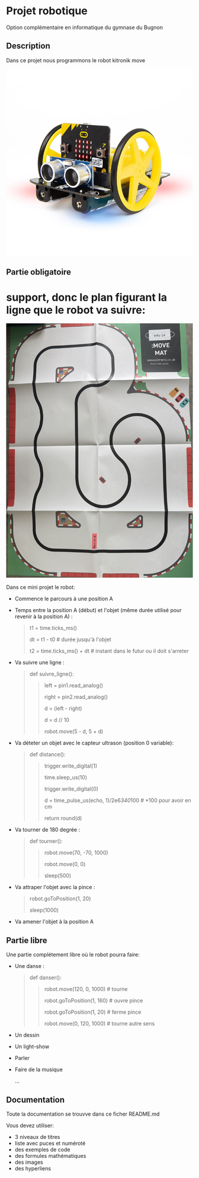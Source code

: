 # Projet robotique

Option complémentaire en informatique du gymnase du Bugnon

## Description

Dans ce projet nous programmons le robot kitronik move

![Kitronikmove](images/robot.jpg)

## Partie obligatoire
# support, donc le plan figurant la ligne que le robot va suivre:
![Kitronikmove](images/plan.jpg)

Dans ce mini projet le robot:

- Commence le parcours à une position A
- Temps entre la position A (début) et l'objet (même durée utilisé pour revenir à la position A) :
    >t1 = time.ticks_ms()
    >
    >dt = t1 - t0 # durée jusqu'à l'objet
    >
    >t2 = time.ticks_ms() + dt   # instant dans le futur ou il doit s'arreter
    >
  
- Va suivre une ligne :
  >def suivre_ligne():
  >
    >>left = pin1.read_analog()
  >  >
    >>right = pin2.read_analog()
  >  >
    >>d = (left - right)
  >  >
    >>d = d // 10
  >  >
    >>robot.move(5 - d, 5 + d)
  >  >
  
- Va déteter un objet avec le capteur ultrason (position 0 variable):
  >def distance():
  >
    >>trigger.write_digital(1)
  >  >
    >>time.sleep_us(10)
  >  >
    >>trigger.write_digital(0)
  >  >
    >>d = time_pulse_us(echo, 1)/2e6*340*100 # *100 pour avoir en cm
  >  >
    >>return round(d)
  >  >
  
- Va tourner de 180 degrée :
  >def tourner():
  >
    >>robot.move(70, -70, 1000)
  >  >
    >>robot.move(0, 0)
  >  >
    >>sleep(500)
  >  >
  
- Va attraper l'objet avec la pince :
  >robot.goToPosition(1, 20)
  >
  >sleep(1000)
  >
  
- Va amener l'objet à la position A

## Partie libre

Une partie complétement libre où le robot pourra faire:

- Une danse :
  >def danser():
  >
    >>robot.move(120, 0, 1000) # tourne
  >  >
    >>robot.goToPosition(1, 160) # ouvre pince
  >  >
    >>robot.goToPosition(1, 20) # ferme pince
  >  >
    >>robot.move(0, 120, 1000) # tourne autre sens
  >  >
  
- Un dessin
- Un light-show
- Parler
- Faire de la musique

    ...

## Documentation

Toute la documentation se trouvve dans ce ficher README.md

Vous devez utiliser:

- 3 niveaux de titres
- liste avec puces et numéroté
- des exemples de code
- des formules mathématiques
- des images
- des hyperliens
